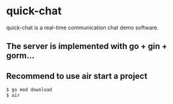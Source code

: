 # quick-chat
quick-chat is a real-time communication chat demo software.

## The server is implemented with go + gin + gorm...

## Recommend to use air start a project

```sh
$ go mod download
$ air
```
